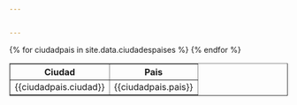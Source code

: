 ```yaml
---


---
```


<table border="1">
    <tr>
        <th>Ciudad</th>
        <th>Pais</th>  
    </tr>
    <tr>
        {% for ciudadpais in site.data.ciudadespaises %}
            <td>{{ciudadpais.ciudad}}</td>
            <td>{{ciudadpais.pais}}</td>
        {% endfor %}  
    </tr> 
</table>